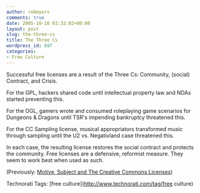 ```yaml
---
author: robmyers
comments: true
date: 2005-10-16 03:32:02+00:00
layout: post
slug: the-three-cs
title: The Three Cs
wordpress_id: 697
categories:
- Free Culture
---
```


  
Successful free licenses are a result of the Three Cs: Community, (social) Contract, and Crisis.  


  
For the GPL, hackers shared code until intellectual property law and NDAs started preventing this.  
  
For the OGL, gamers wrote and consumed roleplaying game scenarios for Dungeons & Dragons until TSR's impending bankruptcy threatened this.  
  
For the CC Sampling license, musical appropriators transformed music through sampling until the U2 vs. Negativland case threatened this.  


  
In each case, the resulting license restores the social contract and protects the community. Free licenses are a defensive, reformist measure. They seem to work best when used as such.  


  
(Previously: [Motive, Subject and The Creative Commons Licenses](/weblog/2005/08/16/motive-subject-and-the-creative-commons-licenses/))  


  


Technorati Tags: [free culture](http://www.technorati.com/tag/free culture)

  


